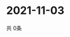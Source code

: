 # 2021-11-03
  共 0条

  <!-- BEGIN -->
  <!-- 最后更新时间Wed Nov 03 2021 23:03:22 GMT+0000 (Coordinated Universal Time) -->
  
  <!-- END -->
  
  